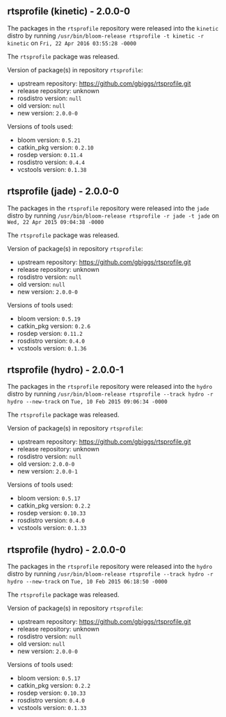 ## rtsprofile (kinetic) - 2.0.0-0

The packages in the `rtsprofile` repository were released into the `kinetic` distro by running `/usr/bin/bloom-release rtsprofile -t kinetic -r kinetic` on `Fri, 22 Apr 2016 03:55:28 -0000`

The `rtsprofile` package was released.

Version of package(s) in repository `rtsprofile`:

- upstream repository: https://github.com/gbiggs/rtsprofile.git
- release repository: unknown
- rosdistro version: `null`
- old version: `null`
- new version: `2.0.0-0`

Versions of tools used:

- bloom version: `0.5.21`
- catkin_pkg version: `0.2.10`
- rosdep version: `0.11.4`
- rosdistro version: `0.4.4`
- vcstools version: `0.1.38`


## rtsprofile (jade) - 2.0.0-0

The packages in the `rtsprofile` repository were released into the `jade` distro by running `/usr/bin/bloom-release rtsprofile -r jade -t jade` on `Wed, 22 Apr 2015 09:04:38 -0000`

The `rtsprofile` package was released.

Version of package(s) in repository `rtsprofile`:
- upstream repository: https://github.com/gbiggs/rtsprofile.git
- release repository: unknown
- rosdistro version: `null`
- old version: `null`
- new version: `2.0.0-0`

Versions of tools used:
- bloom version: `0.5.19`
- catkin_pkg version: `0.2.6`
- rosdep version: `0.11.2`
- rosdistro version: `0.4.0`
- vcstools version: `0.1.36`


## rtsprofile (hydro) - 2.0.0-1

The packages in the `rtsprofile` repository were released into the `hydro` distro by running `/usr/bin/bloom-release rtsprofile --track hydro -r hydro --new-track` on `Tue, 10 Feb 2015 09:06:34 -0000`

The `rtsprofile` package was released.

Version of package(s) in repository `rtsprofile`:
- upstream repository: https://github.com/gbiggs/rtsprofile.git
- release repository: unknown
- rosdistro version: `null`
- old version: `2.0.0-0`
- new version: `2.0.0-1`

Versions of tools used:
- bloom version: `0.5.17`
- catkin_pkg version: `0.2.2`
- rosdep version: `0.10.33`
- rosdistro version: `0.4.0`
- vcstools version: `0.1.33`


## rtsprofile (hydro) - 2.0.0-0

The packages in the `rtsprofile` repository were released into the `hydro` distro by running `/usr/bin/bloom-release rtsprofile --track hydro -r hydro --new-track` on `Tue, 10 Feb 2015 06:18:50 -0000`

The `rtsprofile` package was released.

Version of package(s) in repository `rtsprofile`:
- upstream repository: https://github.com/gbiggs/rtsprofile.git
- release repository: unknown
- rosdistro version: `null`
- old version: `null`
- new version: `2.0.0-0`

Versions of tools used:
- bloom version: `0.5.17`
- catkin_pkg version: `0.2.2`
- rosdep version: `0.10.33`
- rosdistro version: `0.4.0`
- vcstools version: `0.1.33`



